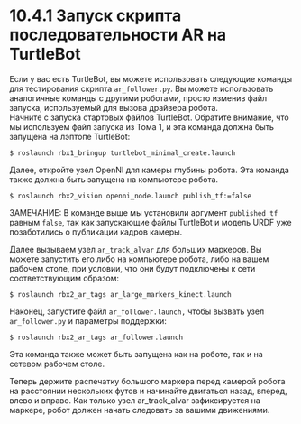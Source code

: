 # 10.4.1 Запуск скрипта последовательности АR на TurtleBot

Если у вас есть TurtleBot, вы можете использовать следующие команды для тестирования скрипта `ar_follower.py`. Вы можете использовать аналогичные команды с другими роботами, просто изменив файл запуска, используемый для вызова драйвера робота.   
Начните с запуска стартовых файлов TurtleBot. Обратите внимание, что мы используем файл запуска из Тома 1, и эта команда должна быть запущена на лэптопе TurtleBot:

```text
$ roslaunch rbx1_bringup turtlebot_minimal_create.launch
```

Далее, откройте узел OpenNI для камеры глубины робота. Эта команда также должна быть запущена на компьютере робота.

```text
$ roslaunch rbx2_vision openni_node.launch publish_tf:=false
```

ЗАМЕЧАНИЕ: В команде выше мы установили аргумент `published_tf` равным `false`, так как запускающие файлы TurtleBot и модель URDF уже позаботились о публикации кадров камеры.

Далее вызываем узел `ar_track_alvar` для больших маркеров. Вы можете запустить его либо на компьютере робота, либо на вашем рабочем столе, при условии, что они будут подключены к сети соответствующим образом:

```text
$ roslaunch rbx2_ar_tags ar_large_markers_kinect.launch
```

Наконец, запустите файл `ar_follower.launch,` чтобы вызвать узел `ar_follower.py` и параметры поддержки:

```text
$ roslaunch rbx2_ar_tags ar_follower.launch
```

Эта команда также может быть запущена как на роботе, так и на сетевом рабочем столе.

Теперь держите распечатку большого маркера перед камерой робота на расстоянии нескольких футов и начинайте двигаться назад, вперед, влево и вправо. Как только узел ar\_track\_alvar зафиксируется на маркере, робот должен начать следовать за вашими движениями.

